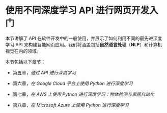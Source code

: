 # 使用不同深度学习 API 进行网页开发入门

本节讲解了 API 在软件开发中的一般使用，并展示了如何利用不同的最先进深度学习 API 来构建智能网页应用。我们将涵盖包括**自然语言处理**（**NLP**）和计算机视觉在内的领域。

本节包括以下章节：

+   第五章，*通过 API 进行深度学习*

+   第六章，*在 Google Cloud 平台上使用 Python 进行深度学习*

+   第七章，*在 AWS 上使用 Python 进行深度学习：物体检测与家居自动化*

+   第八章，*在 Microsoft Azure 上使用 Python 进行深度学习*
